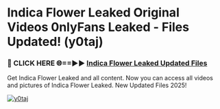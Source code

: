 # Indica Flower Leaked Original Videos 0nlyFans Leaked - Files Updated! (y0taj)

<h3>🔴 CLICK HERE 🌐==►► <a href="https://tinyurl.com/2wckxsce" rel="nofollow">Indica Flower Leaked Updated Files</a></h3>

Get Indica Flower Leaked and all content. Now you can access all videos and pictures of Indica Flower Leaked. New Updated Files 2025!

[![y0taj](https://i.imgur.com/AFduVYN.gif)](https://tinyurl.com/2wckxsce)
